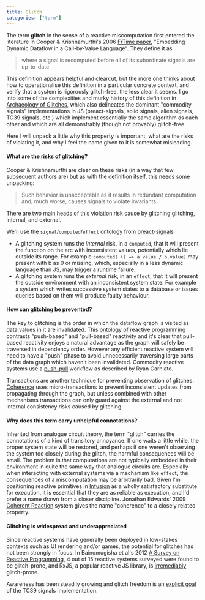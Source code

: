 ```yaml
---
title: Glitch
categories: ["term"]
---
```


The term **glitch** in the sense of a reactive miscomputation first entered the literature in Cooper & Krishnamurthi's 
2006 [FrTime paper](http://static.cs.brown.edu/~sk/Publications/Papers/Published/ck-frtime/paper.pdf), 
"Embedding Dynamic Dataflow in a Call-by-Value Language". They define it as

> where a signal is recomputed before all of its subordinate signals are up-to-date

This definition appears helpful and clearcut, but the more one thinks about how to operationalise this definition in a particular
concrete context, and verify that a system is rigorously glitch-free, the less clear it seems. I go into some of the
complexities and murky history of this definition in [Archaeology of Glitches](/post/2025-07-01-archaeology-of-glitches), which
also delineates the dominant "commodity signals" implementations in JS (preact-signals, solid signals, alien
signals, TC39 signals, etc.) which implement essentially the same algorithm as each other and which are all demonstrably (though not
provably) glitch-free.

Here I will unpack a little why this property is important, what are the risks of violating it, and why I feel the name
given to it is somewhat misleading.

#### What are the risks of glitching?

Cooper & Krishnamurthi are clear on these risks (in a way that few subsequent authors are) but as with the definition itself,
this needs some unpacking:

> Such behavior is unacceptable as it results in redundant computation and, much worse, causes signals to violate invariants.

There are two main heads of this violation risk cause by glitching glitching, internal, and external.

We'll use the `signal`/`computed`/`effect` ontology from [preact-signals](https://preactjs.com/guide/v10/signals/#api)

* A glitching system runs the *internal* risk, in a `computed`, that it will present the function on the arc
with inconsistent values, potentially which lie outside its range. For example `computed( () => a.value / b.value)` may
present with b as 0 or missing, which, especially in a less dynamic language than JS, may trigger a runtime failure.
* A glitching system runs the *external* risk, in an `effect`, that it will present the outside environment with
an inconsistent system state. For example a system which writes successive system states to a database or issues
queries based on them will produce faulty behaviour.

#### How can glitching be prevented?

The key to glitching is the order in which the dataflow graph is visited as data values in it are invalidated. This
[ontology of reactive programming](https://www.builder.io/blog/signals-vs-observables) contrasts "push-based" and
"pull-based" reactivity and it's clear that pull-based reactivity enjoys a natural advantage as the graph will
safely be traversed in dependency order. However any efficient reactive system will need to have a "push" phase
to avoid unnecessarily traversing large parts of the data graph which haven't been invalidated. Commodity reactive systems
use a [push-pull](https://dev.to/this-is-learning/derivations-in-reactivity-4fo1) workflow as described by Ryan Carniato.

Transactions are another technique for preventing observation of glitches. [Coherence](http://dspace.mit.edu/bitstream/handle/1721.1/45563/MIT-CSAIL-TR-2009-024.pdf)
uses micro-transactions to prevent inconsistent updates from propagating through the graph, but unless combined with
other mechanisms transactions can only guard against the external and not internal consistency risks caused by glitching.

#### Why does this term carry unhelpful connotations?

Inherited from analogue circuit theory, the term "glitch" carries the connotations of a kind of transitory annoyance.
If one waits a little while, the proper system state will be restored, and perhaps if one weren't observing the system
too closely during the glitch, the harmful consequences will be small. The problem is that computations are not typically
embedded in their environment in quite the same way that analogue circuits are. Especially when interacting with
external systems via a mechanism like `effect`, the consequences of a miscomputation may be arbitrarily bad. Given I'm
positioning reactive primitives in [Infusion](/infusion) as a wholly satisfactory substitute for execution,
it is essential that they are as reliable as execution, and I'd prefer a name drawn from a closer discipline. Jonathan
Edwards' 2009 [Coherent Reaction](http://dspace.mit.edu/bitstream/handle/1721.1/45563/MIT-CSAIL-TR-2009-024.pdf) system
gives the name "coherence" to a closely related property.

#### Glitching is widespread and underappreciated

Since reactive systems have generally been deployed in low-stakes contexts such as UI rendering and/or games, the potential
for glitches has not been strongly in focus. In Bainomugisha et al's 2012
[A Survey on Reactive Programming](https://soft.vub.ac.be/Publications/2012/vub-soft-tr-12-13.pdf), 4 out of 15
reactive systems surveyed were found to be glitch-prone, and RxJS, a popular reactive JS library, is 
[irremediably](https://stackoverflow.com/questions/22332407/how-to-avoid-glitches-in-rx/25779152#25779152) glitch-prone.

Awareness has been steadily growing and glitch freedom is an [explicit goal](https://github.com/tc39/proposal-signals?tab=readme-ov-file#soundness)
of the TC39 signals implementation.
